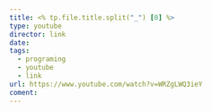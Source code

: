 ```yaml
---
title: <% tp.file.title.split("_") [0] %>
type: youtube
director: link
date:
tags:
  - programing
  - youtube
  - link
url: https://www.youtube.com/watch?v=WRZgLWQ3ieY
coment:
---
```







